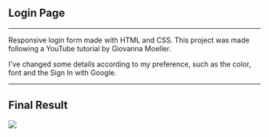 <h2>Login Page</h2>

<hr />

<p>
  Responsive login form made with HTML and CSS. This project was made following
  a YouTube tutorial by Giovanna Moeller.
</p>

<p>
  I've changed some details according to my preference, such as the color, font
  and the Sign In with Google.
</p>

<hr />

<h2>Final Result</h2>

<img src="Screenshot.PNG" />
